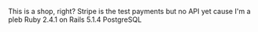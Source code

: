 This is a shop, right?
Stripe is the test payments but no API yet cause I'm a pleb
Ruby 2.4.1 on Rails 5.1.4
PostgreSQL